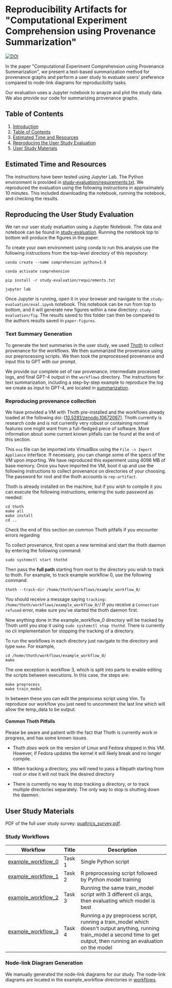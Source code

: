 # Reproducibility Artifacts for "Computational Experiment Comprehension using Provenance Summarization"

[![DOI](https://zenodo.org/badge/DOI/10.5281/zenodo.10627858.svg)](https://doi.org/10.5281/zenodo.10627858)

In the paper "Computational Experiment Comprehension using Provenance Summarization", we present a text-based summarization method for provenance graphs and perform a user study to evaluate users' preference compared to node-link diagrams for reproducibility tasks.

Our evaluation uses a Jupyter notebook to anayze and plot the study data.
We also provide our code for summarizing provenance graphs.

## Table of Contents
1. [Introduction](https://github.com/nboufford/prov-comprehension-artifacts/tree/main?tab=readme-ov-file#reproducibility-artifacts-for-the-case-for-comprehension-via-provenance)
2. [Table of Contents](https://github.com/nboufford/prov-comprehension-artifacts/tree/main?tab=readme-ov-file#table-of-contents)
3. [Estimated Time and Resources](https://github.com/nboufford/prov-comprehension-artifacts/tree/main?tab=readme-ov-file#estimated-time-and-resources)
4. [Reproducing the User Study Evaluation](https://github.com/nboufford/prov-comprehension-artifacts/tree/main?tab=readme-ov-file#reproducing-the-user-study-evaluation)
5. [User Study Materials](https://github.com/nboufford/prov-comprehension-artifacts/tree/main?tab=readme-ov-file#user-study-materials)

## Estimated Time and Resources

The instructions have been tested using Jupyter Lab. The Python environment is provided in [study-evaluation/requirements.txt](https://github.com/nboufford/prov-comprehension-artifacts/tree/main/study-evaluation/requirements.txt). 
We reproduced the evaluation using the following instructions in approximately 10 minutes. This included downloading the notebook, running the notebook, and checking the results.

## Reproducing the User Study Evaluation
We ran our user study evaluation using a Jupyter Notebook. The data and notebook can be found in [study-evaluation](https://github.com/nboufford/prov-comprehension-artifacts/tree/main/study-evaluation). Running the notebook top to bottom will produce the figures in the paper. 

To create your own environment using conda to run this analysis use the following instructions from the top-level directory of this repository:

```{bash}
conda create --name comprehension python=3.9

conda activate comprehension

pip install -r study-evaluation/requirements.txt

jupyter lab
```

Once Jupyter is running, open it in your browser and navigate to the `study-evaluation/eval.ipynb` notebook. This notebook can be run from top to bottom, and it will generate new figures within a new directory: `study-evaluation/fig`. The results saved to this folder can then be compared to the authors results saved in `paper-figures`. 

### Text Summary Generation
To generate the text summaries in the user study, we used [Thoth](https://github.com/ubc-systopia/thoth) to collect provenance for the workflows.
We then summarized the provenance using our preprocessing scripts.
We then took the preprocessed provenance and input this to GPT with our prompt.

We provide our complete set of raw provenance, intermediate processed logs, and final GPT-4 output in the `workflows` directory. The instructions for text summarization, including a step-by-step example to reproduce the log we create as input to GPT-4, are located in [summarization](https://github.com/nboufford/prov-comprehension-artifacts/tree/main/summarization).

### Reproducing provenance collection

We have provided a VM with Thoth pre-installed and the workflows already loaded at the following doi: [[10.5281/zenodo.10672067](https://doi.org/10.5281/zenodo.10672068)]. Thoth currently is research code and is not currently very robust or containing normal features one might want from a full-fledged piece of software. More information about some current known pitfalls can be found at the end of this section. 

This `ova` file can be imported into VirtualBox using the `File -> Import Appliance` interface. If necessary, you can change some of the specs of the VM upon importing. We have reproduced this experiment using 4096 MB of base memory. Once you have imported the VM, boot it up and use the following instructions to collect provenance on directories of your choosing. The password for root and the thoth accounts is `rep-artifact`. 

Thoth is already installed on the machine, but if you wish to compile it you can execute the following instructions, entering the sudo password as needed:

```{bash}
cd thoth
make all
make install
cd ..
```

Check the end of this section on common Thoth pitfalls if you encounter errors regarding 

To collect provenance, first open a new terminal and start the thoth daemon by entering the following command:

```{bash}
sudo systemctl start thothd
```

Then pass the **full path** starting from root to the directory you wish to track to thoth. For example, to track example workflow 0, use the following command:

```{bash}
thoth --track-dir /home/thoth/workflows/example_workflow_0/
```

You should receive a message saying `tracking: /home/thoth/workflows/example_workflow_0/`/ If you receive a `Connection refused` error, make sure you've started the thoth daemon first. 

Now anything done in the example_workflow_0 directory will be tracked by Thoth until you stop it using `sudo systemctl stop thothd`. There is currently no cli implementation for stopping the tracking of a directory. 

To run the workflows in each directory just navigate to the directory and type `make`. For example,

```{bash}
cd /home/thoth/workflows/example_workflow_0/
make
```

The one exception is workflow 3, which is split into parts to enable editing the scripts between executions. In this case, the steps are:

```{bash}
make preprocess
make train_model
```
In between these you can edit the preprocess script using Vim. To reproduce our workflow you just need to uncomment the last line which will allow the temp_data to be output.  

#### Common Thoth Pitfalls

Please be aware and patient with the fact that Thoth is currently work in progress, and has some known issues.

- Thoth *does* work on the version of Linux and Fedora shipped in this VM. However, if Fedora updates the kernel it will likely break and no longer compile. 

- When tracking a directory, you will need to pass a filepath starting from root or else it will not track the desired directory

- There is currently no way to stop tracking a directory, or to track multiple directories separately. The only way to stop is shutting down the daemon. 

## User Study Materials

PDF of the full user study survey: [qualtrics_survey.pdf](https://github.com/nboufford/prov-comprehension-artifacts/blob/main/qualtrics_survey.pdf).

### Study Workflows
| Workflow | Title |  Description | 
|---|--|---|
| [example_workflow_0](https://github.com/nboufford/prov-comprehension-artifacts/tree/main/workflows/example_workflow_0)  | Task 1 | Single Python script |  
| [example_workflow_1](https://github.com/nboufford/prov-comprehension-artifacts/tree/main/workflows/example_workflow_1)  | Task 2 | R preprocessing script followed by Python model training |   
| [example_workflow_2](https://github.com/nboufford/prov-comprehension-artifacts/tree/main/workflows/example_workflow_2)  | Task 3 | Running the same train_model script with 3 different cli args, then evaluating which model is best |
| [example_workflow_3](https://github.com/nboufford/prov-comprehension-artifacts/tree/main/workflows/example_workflow_3)  | Task 4 | Running a py preprocess script, running a train_model which doesn't output anything, running train_model a second time to get output, then running an evaluation on the model |

### Node-link Diagram Generation

We manually generated the node-link diagrams for our study. The node-link diagrams are located in the example_workflow directories in [workflows](https://github.com/nboufford/prov-comprehension-artifacts/tree/main/workflows).
